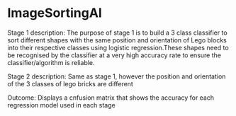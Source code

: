 # ImageSortingAI
Stage 1 description: 
The purpose of stage 1 is to build a 3 class classifier to sort different shapes with the same position and orientation of Lego
blocks into their respective classes using logistic regression.These shapes need to be
recognised by the classifier at a very high accuracy rate to ensure the classifier/algorithm is
reliable.

Stage 2 description:
Same as stage 1, however the position and orientation of the 3 classes of lego bricks are different

Outcome:
Displays a cnfusion matrix that shows the accuracy for each regression model used in each stage
